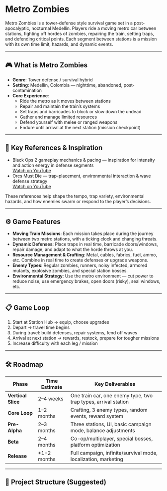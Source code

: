 # Metro Zombies

Metro Zombies is a tower-defense style survival game set in a post-apocalyptic, nocturnal Medellín. Players ride a moving metro car between stations, fighting off hordes of zombies, repairing the train, setting traps, and defending critical points. Each segment between stations is a mission with its own time limit, hazards, and dynamic events.

---

## 🎮 What is Metro Zombies

- **Genre**: Tower defense / survival hybrid  
- **Setting**: Medellín, Colombia — nighttime, abandoned, post-contamination  
- **Core Experience**:  
  - Ride the metro as it moves between stations  
  - Repair and maintain the train’s systems  
  - Set traps and barricades to block or slow down the undead  
  - Gather and manage limited resources  
  - Defend yourself with melee or ranged weapons  
  - Endure until arrival at the next station (mission checkpoint)  

---

## 🔗 Key References & Inspiration

- Black Ops 2 gameplay mechanics & pacing — inspiration for intensity and action energy in defense segments  
  [Watch on YouTube](https://www.youtube.com/watch?v=6q5xShGZJKM&ab_channel=Meteoro115)  
- Orcs Must Die — trap-placement, environmental interaction & wave defense strategy  
  [Watch on YouTube](https://www.youtube.com/watch?v=cnYkwBDzlDw)  

These references help shape the tempo, trap variety, environmental hazards, and how enemies swarm or respond to the player’s decisions.

---

## ⚙️ Game Features

- **Moving Train Missions**: Each mission takes place during the journey between two metro stations, with a ticking clock and changing threats.  
- **Dynamic Defenses**: Place traps in real time, barricade doors/windows, repair damage, and adapt to what the horde throws at you.  
- **Resource Management & Crafting**: Metal, cables, fabrics, fuel, ammo, etc. Combine in real time to create defenses or upgrade weapons.  
- **Enemy Types**: Regular zombies, runners, noisy infected, armored mutants, explosive zombies, and special station bosses.  
- **Environmental Strategy**: Use the metro environment — cut power to reduce noise, use emergency brakes, open doors (risky), seal windows, etc.  

---

## 📋 Game Loop

1. Start at Station Hub → equip, choose upgrades  
2. Depart → travel time begins  
3. During travel: build defenses, repair systems, fend off waves  
4. Arrival at next station → rewards, restock, prepare for tougher missions  
5. Increase difficulty with each leg / mission  

---

## 🛠 Roadmap

| Phase                | Time Estimate       | Key Deliverables                                                |
|----------------------|----------------------|------------------------------------------------------------------|
| **Vertical Slice**    | 2–4 weeks            | One train car, one enemy type, two trap types, arrival station  |
| **Core Loop**         | 1–2 months           | Crafting, 3 enemy types, random events, reward system          |
| **Pre-Alpha**         | 2–3 months           | Three stations, UI, basic campaign mode, balance adjustments     |
| **Beta**              | 2–4 months           | Co-op/multiplayer, special bosses, platform optimization        |
| **Release**           | +1-2 months          | Full campaign, infinite/survival mode, localization, marketing   |

---

## 📂 Project Structure (Suggested)


